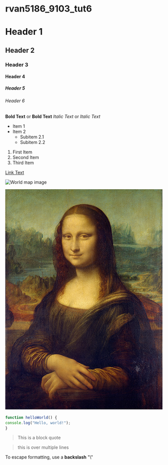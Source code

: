 # rvan5186_9103_tut6

# Header 1
## Header 2
### Header 3
#### Header 4
##### Header 5
###### Header 6

**Bold Text** or __Bold Text__
*Italic Text* or _Italic Text_

- Item 1
- Item 2
  - Subitem 2.1
  - Subitem 2.2
  
1. First Item
2. Second Item
3. Third Item

[Link Text](https://www.google.com)

![World map image](https://upload.wikimedia.org/wikipedia/commons/9/91/Winkel_triple_projection_SW.jpg)

![Mona Lisa](p5Project/assets/Mona_Lisa.jpg)

```js
function helloWorld() {
console.log("Hello, world!");
}
```

>This is a block quote

>this is 
>over multiple lines


To escape formatting, use a **backslash** "\\"